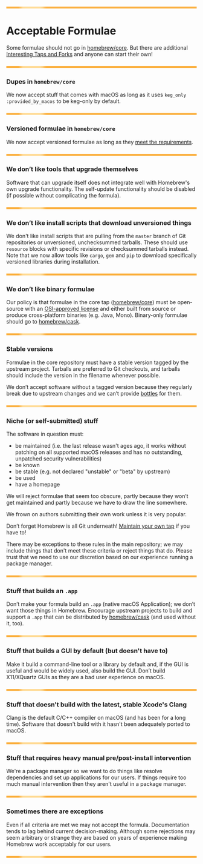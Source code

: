 <img src="https://raw.githubusercontent.com/Lin8x/brew/master/images/bar.png" width="100%" height="5">

# Acceptable Formulae

Some formulae should not go in
[homebrew/core](https://github.com/Homebrew/homebrew-core). But there are
additional [Interesting Taps and Forks](Interesting-Taps-and-Forks.md) and anyone can start their
own!

<img src="https://raw.githubusercontent.com/Lin8x/brew/master/images/bar.png" width="100%" height="5">

### Dupes in `homebrew/core`
We now accept stuff that comes with macOS as long as it uses `keg_only :provided_by_macos` to be keg-only by default.

<img src="https://raw.githubusercontent.com/Lin8x/brew/master/images/bar.png" width="100%" height="5">

### Versioned formulae in `homebrew/core`
We now accept versioned formulae as long as they [meet the requirements](Versions.md).

<img src="https://raw.githubusercontent.com/Lin8x/brew/master/images/bar.png" width="100%" height="5">

### We don’t like tools that upgrade themselves
Software that can upgrade itself does not integrate well with Homebrew's own
upgrade functionality. The self-update functionality should be disabled (if possible without complicating the formula).

<img src="https://raw.githubusercontent.com/Lin8x/brew/master/images/bar.png" width="100%" height="5">

### We don’t like install scripts that download unversioned things
We don't like install scripts that are pulling from the `master` branch of Git repositories or unversioned, unchecksummed tarballs. These should use `resource` blocks with specific revisions or checksummed tarballs instead. Note that we now allow tools like `cargo`, `gem` and `pip` to download specifically versioned libraries during installation.

<img src="https://raw.githubusercontent.com/Lin8x/brew/master/images/bar.png" width="100%" height="5">

### We don’t like binary formulae
Our policy is that formulae in the core tap
([homebrew/core](https://github.com/Homebrew/homebrew-core)) must be open-source
with an [OSI-approved license](https://opensource.org/licenses) and either built
from source or produce cross-platform binaries (e.g. Java, Mono). Binary-only
formulae should go to [homebrew/cask](https://github.com/Homebrew/homebrew-cask).

<img src="https://raw.githubusercontent.com/Lin8x/brew/master/images/bar.png" width="100%" height="5">

### Stable versions
Formulae in the core repository must have a stable version tagged by
the upstream project. Tarballs are preferred to Git checkouts, and
tarballs should include the version in the filename whenever possible.

We don’t accept software without a tagged version because they regularly break
due to upstream changes and we can’t provide [bottles](Bottles.md) for them.

<img src="https://raw.githubusercontent.com/Lin8x/brew/master/images/bar.png" width="100%" height="5">

### Niche (or self-submitted) stuff
The software in question must:

* be maintained (i.e. the last release wasn't ages ago, it works without patching on all supported macOS releases and has no outstanding, unpatched security vulnerabilities)
* be known
* be stable (e.g. not declared "unstable" or "beta" by upstream)
* be used
* have a homepage

We will reject formulae that seem too obscure, partly because they won’t
get maintained and partly because we have to draw the line somewhere.

We frown on authors submitting their own work unless it is very popular.

Don’t forget Homebrew is all Git underneath!
[Maintain your own tap](How-to-Create-and-Maintain-a-Tap.md) if you have to!

There may be exceptions to these rules in the main repository; we may
include things that don't meet these criteria or reject things that do.
Please trust that we need to use our discretion based on our experience
running a package manager.

<img src="https://raw.githubusercontent.com/Lin8x/brew/master/images/bar.png" width="100%" height="5">

### Stuff that builds an `.app`
Don’t make your formula build an `.app` (native macOS Application); we
don’t want those things in Homebrew. Encourage upstream projects to build and support a `.app` that can be distributed by [homebrew/cask](https://github.com/Homebrew/homebrew-cask) (and used without it, too).

<img src="https://raw.githubusercontent.com/Lin8x/brew/master/images/bar.png" width="100%" height="5">

### Stuff that builds a GUI by default (but doesn't have to)
Make it build a command-line tool or a library by default and, if the GUI is useful and would be widely used, also build the GUI. Don’t build X11/XQuartz GUIs as they are a bad user experience on macOS.

<img src="https://raw.githubusercontent.com/Lin8x/brew/master/images/bar.png" width="100%" height="5">

### Stuff that doesn't build with the latest, stable Xcode's Clang
Clang is the default C/C++ compiler on macOS (and has been for a long time). Software that doesn't build with it hasn't been adequately ported to macOS.

<img src="https://raw.githubusercontent.com/Lin8x/brew/master/images/bar.png" width="100%" height="5">

### Stuff that requires heavy manual pre/post-install intervention
We're a package manager so we want to do things like resolve dependencies and set up applications for our users. If things require too much manual intervention then they aren't useful in a package manager.

<img src="https://raw.githubusercontent.com/Lin8x/brew/master/images/bar.png" width="100%" height="5">

### Sometimes there are exceptions
Even if all criteria are met we may not accept the formula.
Documentation tends to lag behind current decision-making. Although some
rejections may seem arbitrary or strange they are based on years of
experience making Homebrew work acceptably for our users.

<img src="https://raw.githubusercontent.com/Lin8x/brew/master/images/bar.png" width="100%" height="5">
